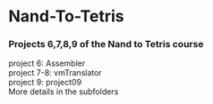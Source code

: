 # Nand-To-Tetris
### Projects 6,7,8,9 of the Nand to Tetris course
project 6: Assembler\
project 7-8: vmTranslator\
project 9: project09\
More details in the subfolders

